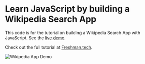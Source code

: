 # Learn JavaScript by building a Wikipedia Search App

This code is for the tutorial on building a Wikipedia Search App with
JavaScript. See the [live demo](https://freshman-wikipedia.surge.sh).

Check out the full tutorial at
[Freshman.tech](https://freshman.tech/wikipedia-javascript/).

![Wikipedia App Demo](https://ik.imagekit.io/freshman/wikipedia-app-demo_mf44kYhVL.png)
